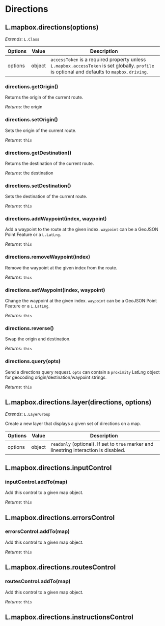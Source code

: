 # Directions

## L.mapbox.directions(options)

<span class='leaflet icon'>_Extends_: `L.Class`</span>

| Options | Value | Description |
| ---- | ---- | ---- |
| options | object | `accessToken` is a required property unless `L.mapbox.accessToken` is set globally. `profile` is optional and defaults to `mapbox.driving`. |

### directions.getOrigin()

Returns the origin of the current route.

_Returns_: the origin

### directions.setOrigin()

Sets the origin of the current route.

_Returns_: `this`

### directions.getDestination()

Returns the destination of the current route.

_Returns_: the destination

### directions.setDestination()

Sets the destination of the current route.

_Returns_: `this`

### directions.addWaypoint(index, waypoint)

Add a waypoint to the route at the given index. `waypoint` can be a GeoJSON Point Feature or a `L.LatLng`.

_Returns_: `this`

### directions.removeWaypoint(index)

Remove the waypoint at the given index from the route.

_Returns_: `this`

### directions.setWaypoint(index, waypoint)

Change the waypoint at the given index. `waypoint` can be a GeoJSON Point Feature or a `L.LatLng`.

_Returns_: `this`

### directions.reverse()

Swap the origin and destination.

_Returns_: `this`

### directions.query(opts)

Send a directions query request. `opts` can contain a `proximity` LatLng object for geocoding origin/destination/waypoint strings.

_Returns_: `this`

## L.mapbox.directions.layer(directions, options)

<span class='leaflet icon'>_Extends_: `L.LayerGroup`</span>

Create a new layer that displays a given set of directions
on a map.

| Options | Value | Description |
| ---- | ---- | ---- |
| options | object | `readonly` (optional). If set to `true` marker and linestring interaction is disabled. |

## L.mapbox.directions.inputControl

### inputControl.addTo(map)

Add this control to a given map object.

_Returns_: `this`

## L.mapbox.directions.errorsControl

### errorsControl.addTo(map)

Add this control to a given map object.

_Returns_: `this`

## L.mapbox.directions.routesControl

### routesControl.addTo(map)

Add this control to a given map object.

_Returns_: `this`

## L.mapbox.directions.instructionsControl
